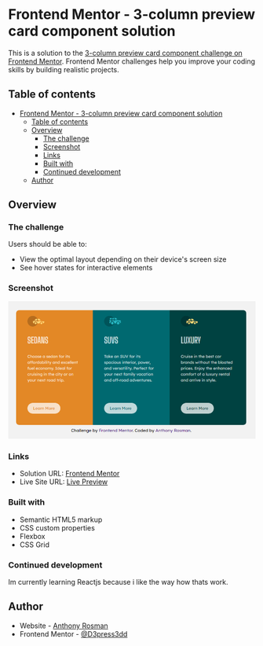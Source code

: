# Frontend Mentor - 3-column preview card component solution

This is a solution to the [3-column preview card component challenge on Frontend Mentor](https://www.frontendmentor.io/challenges/3column-preview-card-component-pH92eAR2-). Frontend Mentor challenges help you improve your coding skills by building realistic projects.

## Table of contents

- [Frontend Mentor - 3-column preview card component solution](#frontend-mentor---3-column-preview-card-component-solution)
  - [Table of contents](#table-of-contents)
  - [Overview](#overview)
    - [The challenge](#the-challenge)
    - [Screenshot](#screenshot)
    - [Links](#links)
    - [Built with](#built-with)
    - [Continued development](#continued-development)
  - [Author](#author)

## Overview

### The challenge

Users should be able to:

- View the optimal layout depending on their device's screen size
- See hover states for interactive elements

### Screenshot

![](screenshot.png)

### Links

- Solution URL: [Frontend Mentor](https://www.frontendmentor.io/solutions/3-column-card-component-tipMVkiKx)
- Live Site URL: [Live Preview](https://d3press3d-3-column-card-component.netlify.app/)

### Built with

- Semantic HTML5 markup
- CSS custom properties
- Flexbox
- CSS Grid

### Continued development

Im currently learning Reactjs because i like the way how thats work.

## Author

- Website - [Anthony Rosman](https://bit.ly/Portafolioanthony)
- Frontend Mentor - [@D3press3dd](https://www.frontendmentor.io/profile/D3press3dd)
